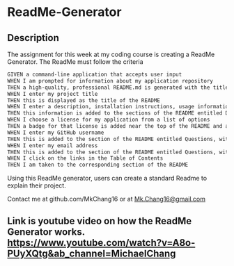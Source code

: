 # ReadMe-Generator

## Description 

The assignment for this week at my coding course is creating a ReadMe Generator. The ReadMe must follow the criteria 
```md
GIVEN a command-line application that accepts user input
WHEN I am prompted for information about my application repository
THEN a high-quality, professional README.md is generated with the title of my project and sections entitled Description, Table of Contents, Installation, Usage, License, Contributing, Tests, and Questions
WHEN I enter my project title
THEN this is displayed as the title of the README
WHEN I enter a description, installation instructions, usage information, contribution guidelines, and test instructions
THEN this information is added to the sections of the README entitled Description, Installation, Usage, Contributing, and Tests
WHEN I choose a license for my application from a list of options
THEN a badge for that license is added near the top of the README and a notice is added to the section of the README entitled License that explains which license the application is covered under
WHEN I enter my GitHub username
THEN this is added to the section of the README entitled Questions, with a link to my GitHub profile
WHEN I enter my email address
THEN this is added to the section of the README entitled Questions, with instructions on how to reach me with additional questions
WHEN I click on the links in the Table of Contents
THEN I am taken to the corresponding section of the README
```
Using this ReadMe generator, users can create a standard Readme to explain their project. 

Contact me at github.com/MkChang16
or at Mk.Chang16@gmail.com

Link is youtube video on how the ReadMe Generator works. 
https://www.youtube.com/watch?v=A8o-PUyXQtg&ab_channel=MichaelChang
---

